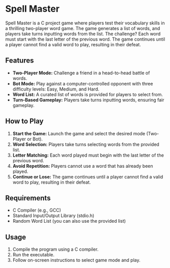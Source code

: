 # Spell Master

Spell Master is a C project game where players test their vocabulary skills in a thrilling two-player word game. The game generates a list of words, and players take turns inputting words from the list. The challenge? Each word must start with the last letter of the previous word. The game continues until a player cannot find a valid word to play, resulting in their defeat.

## Features

- **Two-Player Mode:** Challenge a friend in a head-to-head battle of words.
- **Bot Mode:** Play against a computer-controlled opponent with three difficulty levels: Easy, Medium, and Hard.
- **Word List:** A curated list of words is provided for players to select from.
- **Turn-Based Gameplay:** Players take turns inputting words, ensuring fair gameplay.

## How to Play

1. **Start the Game:** Launch the game and select the desired mode (Two-Player or Bot).
2. **Word Selection:** Players take turns selecting words from the provided list.
3. **Letter Matching:** Each word played must begin with the last letter of the previous word.
4. **Avoid Repetition:** Players cannot use a word that has already been played.
5. **Continue or Lose:** The game continues until a player cannot find a valid word to play, resulting in their defeat.

## Requirements

- C Compiler (e.g., GCC)
- Standard Input/Output Library (stdio.h)
- Random Word List (you can also use the provided list)

## Usage

1. Compile the program using a C compiler.
2. Run the executable.
3. Follow on-screen instructions to select game mode and play.
